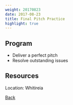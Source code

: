 ```yaml
---
weight: 20170823
date: 2017-08-23
title: Final Pitch Practice
highlight: true
---
```


## Program

* Deliver a perfect pitch
* Resolve outstanding issues

## Resources


Location: Whitireia

[Back](/schedule)